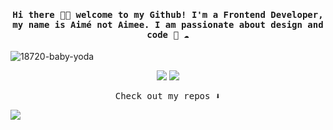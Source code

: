 
<h4 align="center"><samp> Hi there 👋🏾  welcome to my Github! I'm a Frontend Developer, my name is Aimé not Aimee. I am passionate about design and code 🐍 ☁️ </samp></h4>

<p align="center">

  ![18720-baby-yoda](https://giphy.com/gifs/vr-virtual-reality-goggle-jbmE5tQRb3iqaK59TM)

</p>


<p align="center">
<a href= "https://www.linkedin.com/in/aime-pelozo/"><img src="https://img.icons8.com/ios-glyphs/30/000000/linkedin.png"/></a>
<a href= "https://twitter.com/aimeagustina"><img src="https://img.icons8.com/material-outlined/32/000000/twitter.png"/></a>
</p>

<p align="center"><samp>
Check out my repos ⬇️  
  </samp>
</p>

![](https://visitor-badge.glitch.me/badge?page_id=ari-hacks.ari-hacks)

